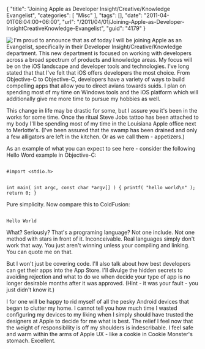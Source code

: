 {
	"title": "Joining Apple as Developer Insight/Creative/Knowledge Evangelist",
	"categories": [
		"Misc"
	],
	"tags": [],
	"date": "2011-04-01T08:04:00+06:00",
	"url": "/2011/04/01/Joining-Apple-as-Developer-InsightCreativeKnowledge-Evangelist",
	"guid": "4179"
}

<img src="http://static.raymondcamden.com/images/cfjedi/rayapple.jpg" align="left"  /> I'm proud to announce that as of today I will be joining Apple as an Evangelist, specifically in their Developer Insight/Creative/Knowledge department. This new department is focused on working with developers across a broad spectrum of products and knowledge areas. My focus will be on the iOS landscape and developer tools and technologies. I've long stated that that I've felt that iOS offers developers the most choice. From Objective-C to Objective-C, developers have a variety of ways to build compelling apps that allow you to direct avians towards suids. I plan on spending most of my time on Windows tools and the iOS platform which will additionally give me more time to pursue my hobbies as well. 

<p>

This change in life may be drastic for some, but I assure you it's been in the works for some time. Once the ritual Steve Jobs tattoo has been attached to my body I'll be spending most of my time in the Louisiana Apple office next to Merlotte's. (I've been assured that the swamp has been drained and only a few alligators are left in the kitchen. Or as we call them - appetizers.) 

<p>

As an example of what you can expect to see here - consider the following Hello Word example in Objective-C:
<p>

<code>
#import &lt;stdio.h&gt;

int main( int argc, const char *argv[] ) {
    printf( "hello world\n" );
    return 0;
}
</code>
<p>

Pure simplicity. Now compare this to ColdFusion:
<p>

<code>
Hello World
</code>
<p>

What? Seriously? That's a programing language? Not one include. Not one method with stars in front of it. Inconceivable. Real languages simply don't work that way. You just aren't winning unless your compiling and linking. You can quote me on that. 
<p>

But I won't just be covering code. I'll also talk about how best developers can get their apps into the App Store. I'll divulge the hidden secrets to avoiding rejection and what to do we when decide your type of app is no longer desirable months after it was approved. (Hint - it was your fault - you just didn't know it.) 
<p>

I for one will be happy to rid myself of all the pesky Android devices that began to clutter my home. I cannot tell you how much time I wasted configuring my devices to my liking when I simply should have trusted the designers at Apple to decide for me what is best. The relief I feel now that the weight of responsibility is off my shoulders is indescribable. I feel safe and warm within the arms of Apple UX - like a cookie in Cookie Monster's stomach. Excellent.